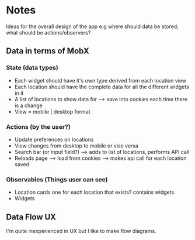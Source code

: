 # Notes

Ideas for the overall design of the app e.g where should data be stored; what should be actions/observers?

## Data in terms of MobX

### State (data types)

- Each widget should have it's own type derived from each location view
- Each location should have the complete data for all the different widgets in it
- A list of locations to show data for --> save into cookies each time there is a change
- View = mobile | desktop format

### Actions (by the user?)

- Update preferences on locations
- View changes from desktop to mobile or vise versa
- Search bar (or input field?) --> adds to list of locations, performs API call
- Reloads page --> load from cookies --> makes api call for each location saved

### Observables (Things user can see)

- Location cards one for each location that exists? contains widgets.
- Widgets

## Data Flow UX

I'm quite inexperienced in UX but I like to make flow diagrams.